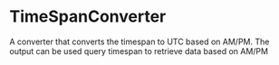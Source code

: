 # TimeSpanConverter
A converter that converts the timespan to UTC  based on AM/PM.  The output can be used query timespan to retrieve data based on AM/PM

